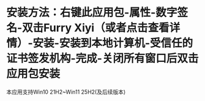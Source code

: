 # 安装方法：右键此应用包-属性-数字签名-双击Furry Xiyi（或者点击查看详情）-安装-安装到本地计算机-受信任的证书签发机构-完成-关闭所有窗口后双击应用包安装
本应用支持Win10 21H2~Win11 25H2(及后续版本)